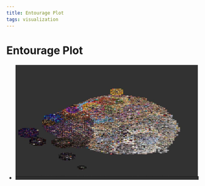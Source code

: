 ```yaml
---
title: Entourage Plot
tags: visualization
---
```


# Entourage Plot
- ![im](assets/Pasted%20Image%2020220506155757.png)






































































